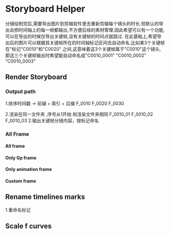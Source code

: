 # Storyboard Helper

分镜绘制完后,需要导出图片到剪辑软件里去重新剪辑每个镜头的时长.但默认的导出会把时间轴上的每一帧都输出,不方便后续的素材管理.因此希望可以有一个功能,可以在导出的时候仅导出关键帧,没有关键帧的时间点就跳过.
在此基础上,希望导出后的图片可以根据其关键帧所在的时间轴标记区间去自动命名.比如某3个关键帧在"标记"C0010"和"C0020"
之间,这意味着这3个关键帧属于"C0010"这个镜头,那这三个关键帧输出时希望能自动命名成"C0010_0001" "C0010_0002" "C0010_0003"


## Render Storyboard

### Output path
1.排序时间戳 -> 前缀 + 索引 + 后缀
F_0010
F_0020
F_0030

2.渲染在同一文件夹 ,序号从1开始
和渲染文件夹相同
F_0010_01
F_0010_02
F_0010_03
2.输出关键帧分镜内容，按标记命名


### All Frame

#### All frame

#### Only Gp frame

#### Only animation frame

#### Custom frame

## Rename timelines marks
1.重命名标记

## Scale f curves
